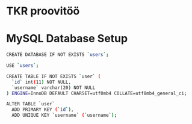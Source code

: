 # TKR proovitöö

# MySQL Database Setup
```sh
CREATE DATABASE IF NOT EXISTS `users`;
```
```sh
USE `users`;
```
```sh
CREATE TABLE IF NOT EXISTS `user` (
  `id` int(11) NOT NULL,
  `username` varchar(20) NOT NULL
) ENGINE=InnoDB DEFAULT CHARSET=utf8mb4 COLLATE=utf8mb4_general_ci;
```
```sh
ALTER TABLE `user`
  ADD PRIMARY KEY (`id`),
  ADD UNIQUE KEY `username` (`username`);
```
